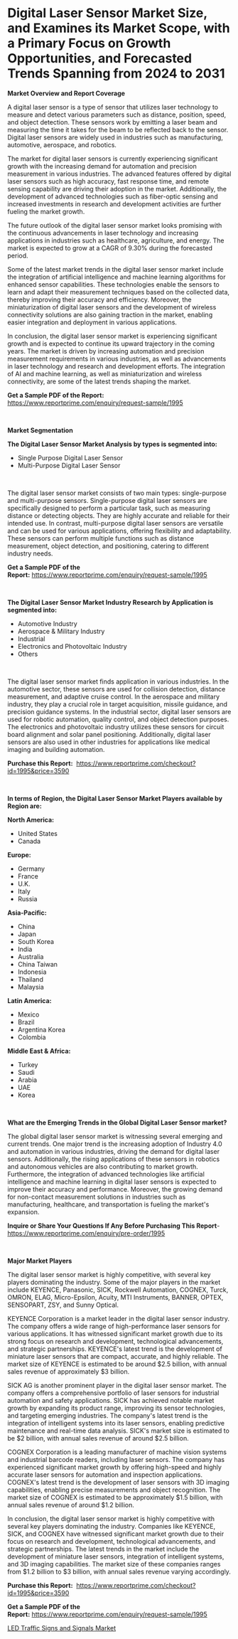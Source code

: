 <p><h1>Digital Laser Sensor Market Size, and Examines its Market Scope, with a Primary Focus on Growth Opportunities, and Forecasted Trends Spanning from 2024 to 2031</h1></p><p><strong>Market Overview and Report Coverage</strong></p>
<p><p>A digital laser sensor is a type of sensor that utilizes laser technology to measure and detect various parameters such as distance, position, speed, and object detection. These sensors work by emitting a laser beam and measuring the time it takes for the beam to be reflected back to the sensor. Digital laser sensors are widely used in industries such as manufacturing, automotive, aerospace, and robotics.</p><p>The market for digital laser sensors is currently experiencing significant growth with the increasing demand for automation and precision measurement in various industries. The advanced features offered by digital laser sensors such as high accuracy, fast response time, and remote sensing capability are driving their adoption in the market. Additionally, the development of advanced technologies such as fiber-optic sensing and increased investments in research and development activities are further fueling the market growth.</p><p>The future outlook of the digital laser sensor market looks promising with the continuous advancements in laser technology and increasing applications in industries such as healthcare, agriculture, and energy. The market is expected to grow at a CAGR of 9.30% during the forecasted period.</p><p>Some of the latest market trends in the digital laser sensor market include the integration of artificial intelligence and machine learning algorithms for enhanced sensor capabilities. These technologies enable the sensors to learn and adapt their measurement techniques based on the collected data, thereby improving their accuracy and efficiency. Moreover, the miniaturization of digital laser sensors and the development of wireless connectivity solutions are also gaining traction in the market, enabling easier integration and deployment in various applications.</p><p>In conclusion, the digital laser sensor market is experiencing significant growth and is expected to continue its upward trajectory in the coming years. The market is driven by increasing automation and precision measurement requirements in various industries, as well as advancements in laser technology and research and development efforts. The integration of AI and machine learning, as well as miniaturization and wireless connectivity, are some of the latest trends shaping the market.</p></p>
<p><strong>Get a Sample PDF of the Report:</strong> <a href="https://www.reportprime.com/enquiry/request-sample/1995">https://www.reportprime.com/enquiry/request-sample/1995</a></p>
<p>&nbsp;</p>
<p><strong>Market Segmentation</strong></p>
<p><strong>The Digital Laser Sensor Market Analysis by types is segmented into:</strong></p>
<p><ul><li>Single Purpose Digital Laser Sensor</li><li>Multi-Purpose Digital Laser Sensor</li></ul></p>
<p>&nbsp;</p>
<p><p>The digital laser sensor market consists of two main types: single-purpose and multi-purpose sensors. Single-purpose digital laser sensors are specifically designed to perform a particular task, such as measuring distance or detecting objects. They are highly accurate and reliable for their intended use. In contrast, multi-purpose digital laser sensors are versatile and can be used for various applications, offering flexibility and adaptability. These sensors can perform multiple functions such as distance measurement, object detection, and positioning, catering to different industry needs.</p></p>
<p><strong>Get a Sample PDF of the Report:</strong>&nbsp;<a href="https://www.reportprime.com/enquiry/request-sample/1995">https://www.reportprime.com/enquiry/request-sample/1995</a></p>
<p>&nbsp;</p>
<p><strong>The Digital Laser Sensor Market Industry Research by Application is segmented into:</strong></p>
<p><ul><li>Automotive Industry</li><li>Aerospace & Military Industry</li><li>Industrial</li><li>Electronics and Photovoltaic Industry</li><li>Others</li></ul></p>
<p>&nbsp;</p>
<p><p>The digital laser sensor market finds application in various industries. In the automotive sector, these sensors are used for collision detection, distance measurement, and adaptive cruise control. In the aerospace and military industry, they play a crucial role in target acquisition, missile guidance, and precision guidance systems. In the industrial sector, digital laser sensors are used for robotic automation, quality control, and object detection purposes. The electronics and photovoltaic industry utilizes these sensors for circuit board alignment and solar panel positioning. Additionally, digital laser sensors are also used in other industries for applications like medical imaging and building automation.</p></p>
<p><strong>Purchase this Report:</strong>&nbsp; <a href="https://www.reportprime.com/checkout?id=1995&price=3590">https://www.reportprime.com/checkout?id=1995&price=3590</a></p>
<p>&nbsp;</p>
<p><strong>In terms of Region, the Digital Laser Sensor Market Players available by Region are:</strong></p>
<p>
    <p> <strong> North America: </strong>
        <ul>
            <li>United States</li>
            <li>Canada</li>
        </ul>
        </p> 
    <p> <strong> Europe: </strong>
        <ul>
            <li>Germany</li>
            <li>France</li>
            <li>U.K.</li>
            <li>Italy</li>
            <li>Russia</li>
        </ul>
        </p> 
    <p> <strong> Asia-Pacific: </strong>
        <ul>
            <li>China</li>
            <li>Japan</li>
            <li>South Korea</li>
            <li>India</li>
            <li>Australia</li>
            <li>China Taiwan</li>
            <li>Indonesia</li>
            <li>Thailand</li>
            <li>Malaysia</li>
        </ul>
        </p> 
    <p> <strong> Latin America: </strong>
        <ul>
            <li>Mexico</li>
            <li>Brazil</li>
            <li>Argentina Korea</li>
            <li>Colombia</li>
        </ul>
        </p> 
    <p> <strong> Middle East & Africa: </strong>
        <ul>
            <li>Turkey</li>
            <li>Saudi</li>
            <li>Arabia</li>
            <li>UAE</li>
            <li>Korea</li>
        </ul>
    </p>
    </p>
<p>&nbsp;</p>
<p><strong>What are the Emerging Trends in the Global Digital Laser Sensor market?</strong></p>
<p><p>The global digital laser sensor market is witnessing several emerging and current trends. One major trend is the increasing adoption of Industry 4.0 and automation in various industries, driving the demand for digital laser sensors. Additionally, the rising applications of these sensors in robotics and autonomous vehicles are also contributing to market growth. Furthermore, the integration of advanced technologies like artificial intelligence and machine learning in digital laser sensors is expected to improve their accuracy and performance. Moreover, the growing demand for non-contact measurement solutions in industries such as manufacturing, healthcare, and transportation is fueling the market's expansion.</p></p>
<p><strong>Inquire or Share Your Questions If Any Before Purchasing This Report</strong>- <a href="https://www.reportprime.com/enquiry/pre-order/1995">https://www.reportprime.com/enquiry/pre-order/1995</a></p>
<p>&nbsp;</p>
<p><strong>Major Market Players</strong></p>
<p><p>The digital laser sensor market is highly competitive, with several key players dominating the industry. Some of the major players in the market include KEYENCE, Panasonic, SICK, Rockwell Automation, COGNEX, Turck, OMRON, ELAG, Micro-Epsilon, Acuity, MTI Instruments, BANNER, OPTEX, SENSOPART, ZSY, and Sunny Optical. </p><p>KEYENCE Corporation is a market leader in the digital laser sensor industry. The company offers a wide range of high-performance laser sensors for various applications. It has witnessed significant market growth due to its strong focus on research and development, technological advancements, and strategic partnerships. KEYENCE's latest trend is the development of miniature laser sensors that are compact, accurate, and highly reliable. The market size of KEYENCE is estimated to be around $2.5 billion, with annual sales revenue of approximately $3 billion.</p><p>SICK AG is another prominent player in the digital laser sensor market. The company offers a comprehensive portfolio of laser sensors for industrial automation and safety applications. SICK has achieved notable market growth by expanding its product range, improving its sensor technologies, and targeting emerging industries. The company's latest trend is the integration of intelligent systems into its laser sensors, enabling predictive maintenance and real-time data analysis. SICK's market size is estimated to be $2 billion, with annual sales revenue of around $2.5 billion.</p><p>COGNEX Corporation is a leading manufacturer of machine vision systems and industrial barcode readers, including laser sensors. The company has experienced significant market growth by offering high-speed and highly accurate laser sensors for automation and inspection applications. COGNEX's latest trend is the development of laser sensors with 3D imaging capabilities, enabling precise measurements and object recognition. The market size of COGNEX is estimated to be approximately $1.5 billion, with annual sales revenue of around $1.2 billion.</p><p>In conclusion, the digital laser sensor market is highly competitive with several key players dominating the industry. Companies like KEYENCE, SICK, and COGNEX have witnessed significant market growth due to their focus on research and development, technological advancements, and strategic partnerships. The latest trends in the market include the development of miniature laser sensors, integration of intelligent systems, and 3D imaging capabilities. The market size of these companies ranges from $1.2 billion to $3 billion, with annual sales revenue varying accordingly.</p></p>
<p><strong>Purchase this Report:</strong>&nbsp;&nbsp;<a href="https://www.reportprime.com/checkout?id=1995&price=3590">https://www.reportprime.com/checkout?id=1995&price=3590</a></p>
<p></p>
<p><strong>Get a Sample PDF of the Report:</strong>&nbsp;<a href="https://www.reportprime.com/enquiry/request-sample/1995">https://www.reportprime.com/enquiry/request-sample/1995</a></p>
<p><p><a href="https://github.com/CliffMedina6/Market-Research-Report-List-2/blob/main/led-traffic-signs-and-signals-market.md">LED Traffic Signs and Signals Market</a></p></p>